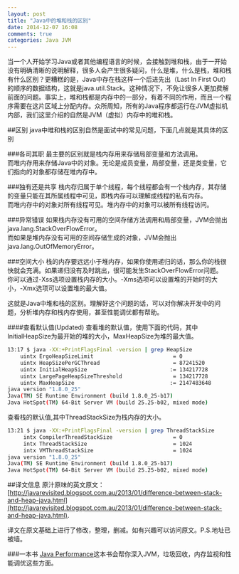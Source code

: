```yaml
---
layout: post
title: "Java中的堆和栈的区别"
date: 2014-12-07 16:08
comments: true
categories: Java JVM 
---
```


当一个人开始学习Java或者其他编程语言的时候，会接触到堆和栈，由于一开始没有明确清晰的说明解释，很多人会产生很多疑问，什么是堆，什么是栈，堆和栈有什么区别？更糟糕的是，Java中存在栈这样一个后进先出（Last In First Out）的顺序的数据结构，这就是java.util.Stack。这种情况下，不免让很多人更加费解前面的问题。事实上，堆和栈都是内存中的一部分，有着不同的作用，而且一个程序需要在这片区域上分配内存。众所周知，所有的Java程序都运行在JVM虚拟机内部，我们这里介绍的自然是JVM（虚拟）内存中的堆和栈。
<!--more-->
##区别
java中堆和栈的区别自然是面试中的常见问题，下面几点就是其具体的区别

###各司其职
最主要的区别就是栈内存用来存储局部变量和方法调用。  
而堆内存用来存储Java中的对象。无论是成员变量，局部变量，还是类变量，它们指向的对象都存储在堆内存中。

###独有还是共享
栈内存归属于单个线程，每个线程都会有一个栈内存，其存储的变量只能在其所属线程中可见，即栈内存可以理解成线程的私有内存。  
而堆内存中的对象对所有线程可见。堆内存中的对象可以被所有线程访问。

###异常错误
如果栈内存没有可用的空间存储方法调用和局部变量，JVM会抛出java.lang.StackOverFlowError。  
而如果是堆内存没有可用的空间存储生成的对象，JVM会抛出java.lang.OutOfMemoryError。

###空间大小
栈的内存要远远小于堆内存，如果你使用递归的话，那么你的栈很快就会充满。如果递归没有及时跳出，很可能发生StackOverFlowError问题。  
你可以通过-Xss选项设置栈内存的大小。-Xms选项可以设置堆的开始时的大小，-Xmx选项可以设置堆的最大值。


这就是Java中堆和栈的区别。理解好这个问题的话，可以对你解决开发中的问题，分析堆内存和栈内存使用，甚至性能调优都有帮助。

####查看默认值(Updated)
查看堆的默认值，使用下面的代码，其中InitialHeapSize为最开始的堆的大小，MaxHeapSize为堆的最大值。
```bash
13:17 $ java -XX:+PrintFlagsFinal -version | grep HeapSize
    uintx ErgoHeapSizeLimit                         = 0                                   {product}
    uintx HeapSizePerGCThread                       = 87241520                            {product}
    uintx InitialHeapSize                          := 134217728                           {product}
    uintx LargePageHeapSizeThreshold                = 134217728                           {product}
    uintx MaxHeapSize                              := 2147483648                          {product}
java version "1.8.0_25"
Java(TM) SE Runtime Environment (build 1.8.0_25-b17)
Java HotSpot(TM) 64-Bit Server VM (build 25.25-b02, mixed mode)
```
查看栈的默认值,其中ThreadStackSize为栈内存的大小。
```bash
13:21 $ java -XX:+PrintFlagsFinal -version | grep ThreadStackSize
     intx CompilerThreadStackSize                   = 0                                   {pd product}
     intx ThreadStackSize                           = 1024                                {pd product}
     intx VMThreadStackSize                         = 1024                                {pd product}
java version "1.8.0_25"
Java(TM) SE Runtime Environment (build 1.8.0_25-b17)
Java HotSpot(TM) 64-Bit Server VM (build 25.25-b02, mixed mode)
```

##译文信息
原汁原味的英文原文：[http://javarevisited.blogspot.com.au/2013/01/difference-between-stack-and-heap-java.html](http://javarevisited.blogspot.com.au/2013/01/difference-between-stack-and-heap-java.html).

译文在原文基础上进行了修改，整理，删减。如有兴趣可以访问原文。P.S.地址已被墙。

###一本书
[Java Performance](http://www.amazon.cn/gp/product/0137142528/ref=as_li_qf_sp_asin_il_tl?ie=UTF8&camp=536&creative=3200&creativeASIN=0137142528&linkCode=as2&tag=droidyue-23)这本书会帮你深入JVM，垃圾回收，内存监视和性能调优这些方面。
